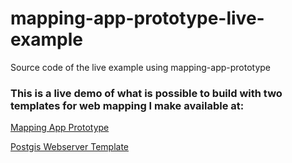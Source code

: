 # mapping-app-prototype-live-example
Source code of the live example using mapping-app-prototype

### This is a live demo of what is possible to build with two templates for web mapping I make available at:
[Mapping App Prototype](https://github.com/jonathanengelbert/mapping-app-prototype)

[Postgis Webserver Template](https://github.com/jonathanengelbert/postgis-webserver-template)

